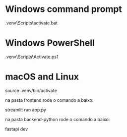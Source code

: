 # Windows command prompt
.venv\Scripts\activate.bat

# Windows PowerShell
.venv\Scripts\Activate.ps1

# macOS and Linux
source .venv/bin/activate

na pasta frontend rode o comando a baixo:

streamlit run app.py

na pasta backend-python rode o comando a baixo:

fastapi dev